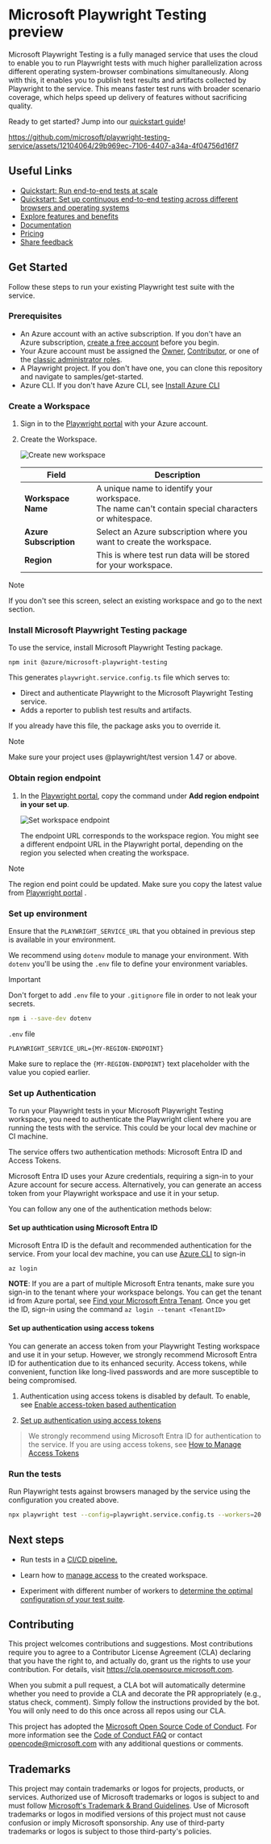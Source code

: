# Microsoft Playwright Testing preview

Microsoft Playwright Testing is a fully managed service that uses the cloud to enable you to run Playwright tests with much higher parallelization across different operating system-browser combinations simultaneously. Along with this, it enables you to publish test results and artifacts collected by Playwright to the service. This means faster test runs with broader scenario coverage, which helps speed up delivery of features without sacrificing quality.  

Ready to get started? Jump into our [quickstart guide](#get-started)!

https://github.com/microsoft/playwright-testing-service/assets/12104064/29b969ec-7106-4407-a34a-4f04756d16f7

## Useful Links
- [Quickstart: Run end-to-end tests at scale](https://aka.ms/mpt/quickstart)
- [Quickstart: Set up continuous end-to-end testing across different browsers and operating systems](https://aka.ms/mpt/ci)
- [Explore features and benefits](https://aka.ms/mpt/about)
- [Documentation](https://aka.ms/mpt/docs) 
- [Pricing](https://aka.ms/mpt/pricing)
- [Share feedback](https://aka.ms/mpt/feedback)

## Get Started
Follow these steps to run your existing Playwright test suite with the service.

### Prerequisites

- An Azure account with an active subscription. If you don't have an Azure subscription, [create a free account](https://aka.ms/mpt/create-azure-subscription) before you begin.
- Your Azure account must be assigned the [Owner](https://learn.microsoft.com/en-us/azure/role-based-access-control/built-in-roles#owner), [Contributor](https://learn.microsoft.com/en-us/azure/role-based-access-control/built-in-roles#contributor), or one of the [classic administrator roles](https://learn.microsoft.com/en-us/azure/role-based-access-control/rbac-and-directory-admin-roles#classic-subscription-administrator-roles).
- A Playwright project. If you don't have one, you can clone this repository and navigate to samples/get-started.
- Azure CLI. If you don't have Azure CLI, see [Install Azure CLI](https://learn.microsoft.com/en-us/cli/azure/install-azure-cli)

### Create a Workspace

1. Sign in to the [Playwright portal](https://aka.ms/mpt/portal) with your Azure account.

1. Create the Workspace.

    ![Create new workspace](https://github.com/microsoft/playwright-testing-service/assets/12104064/d571e86b-9d43-48ac-a2b7-63afb9bb86a8)

    |Field  |Description  |
    |---------|---------|
    |**Workspace Name** | A unique name to identify your workspace.<BR>The name can't contain special characters or whitespace. |
    |**Azure Subscription** | Select an Azure subscription where you want to create the workspace. |
    |**Region** | This is where test run data will be stored for your workspace. |

  > [!NOTE]
  > If you don't see this screen, select an existing workspace and go to the next section.


### Install Microsoft Playwright Testing package 

To use the service, install Microsoft Playwright Testing package. 

```npm
npm init @azure/microsoft-playwright-testing
```
This generates `playwright.service.config.ts` file which serves to:

- Direct and authenticate Playwright to the Microsoft Playwright Testing service.
- Adds a reporter to publish test results and artifacts.

If you already have this file, the package asks you to override it. 

> [!NOTE]
> Make sure your project uses @playwright/test version 1.47 or above.


### Obtain region endpoint

1. In the [Playwright portal](https://aka.ms/mpt/portal), copy the command under **Add region endpoint in your set up**.

    ![Set workspace endpoint](https://github.com/microsoft/playwright-testing-service/assets/12104064/d81ca629-2b23-4d34-8b70-67b6f7061a83)

    The endpoint URL corresponds to the workspace region. You might see a different endpoint URL in the Playwright portal, depending on the region you selected when creating the workspace.

> [!NOTE]
> The region end point could be updated. Make sure you copy the latest value from [Playwright portal](https://aka.ms/mpt/portal) .

### Set up environment

Ensure that the `PLAYWRIGHT_SERVICE_URL` that you obtained in previous step is available in your environment.

We recommend using `dotenv` module to manage your environment. With `dotenv` you'll be using the `.env` file to define your environment variables.

> [!IMPORTANT]
> Don't forget to add `.env` file to your `.gitignore` file in order to not leak your secrets.

```sh
npm i --save-dev dotenv
```

`.env` file
```
PLAYWRIGHT_SERVICE_URL={MY-REGION-ENDPOINT}
```
Make sure to replace the `{MY-REGION-ENDPOINT}` text placeholder with the value you copied earlier.

### Set up Authentication

To run your Playwright tests in your Microsoft Playwright Testing workspace, you need to authenticate the Playwright client where you are running the tests with the service. This could be your local dev machine or CI machine. 

The service offers two authentication methods: Microsoft Entra ID and Access Tokens.

Microsoft Entra ID uses your Azure credentials, requiring a sign-in to your Azure account for secure access. Alternatively, you can generate an access token from your Playwright workspace and use it in your setup.

You can follow any one of the authentication methods below:

#### Set up authtication using Microsoft Entra ID 

Microsoft Entra ID is the default and recommended authentication for the service. From your local dev machine, you can use [Azure CLI](https://learn.microsoft.com/cli/azure/install-azure-cli) to sign-in

```CLI
az login
```

**NOTE**: If you are a part of multiple Microsoft Entra tenants, make sure you sign-in to the tenant where your workspace belongs. You can get the tenant id from Azure portal, see [Find your Microsoft Entra Tenant](https://learn.microsoft.com/azure/azure-portal/get-subscription-tenant-id#find-your-microsoft-entra-tenant). Once you get the ID, sign-in using the command `az login --tenant <TenantID>`

#### Set up authentication using access tokens

You can generate an access token from your Playwright Testing workspace and use it in your setup. However, we strongly recommend Microsoft Entra ID for authentication due to its enhanced security. Access tokens, while convenient, function like long-lived passwords and are more susceptible to being compromised.

1. Authentication using access tokens is disabled by default. To enable, see [Enable access-token based authentication](https://aka.ms/mpt/authentication)

2. [Set up authentication using access tokens](https://aka.ms/mpt/access-token)

> We strongly recommend using Microsoft Entra ID for authentication to the service. If you are using access tokens, see [How to Manage Access Tokens](https://aka.ms/mpt/access-token)

### Run the tests

Run Playwright tests against browsers managed by the service using the configuration you created above.

```sh
npx playwright test --config=playwright.service.config.ts --workers=20
```

## Next steps
- Run tests in a [CI/CD pipeline.](https://aka.ms/mpt/configure-pipeline)

- Learn how to [manage access](https://aka.ms/mpt/manage-access) to the created workspace.

- Experiment with different number of workers to [determine the optimal configuration of your test suite](https://aka.ms/mpt/parallelism).


## Contributing

This project welcomes contributions and suggestions. Most contributions require you to agree to a
Contributor License Agreement (CLA) declaring that you have the right to, and actually do, grant us
the rights to use your contribution. For details, visit https://cla.opensource.microsoft.com.

When you submit a pull request, a CLA bot will automatically determine whether you need to provide
a CLA and decorate the PR appropriately (e.g., status check, comment). Simply follow the instructions
provided by the bot. You will only need to do this once across all repos using our CLA.

This project has adopted the [Microsoft Open Source Code of Conduct](https://opensource.microsoft.com/codeofconduct/).
For more information see the [Code of Conduct FAQ](https://opensource.microsoft.com/codeofconduct/faq/) or
contact [opencode@microsoft.com](mailto:opencode@microsoft.com) with any additional questions or comments.

## Trademarks

This project may contain trademarks or logos for projects, products, or services. Authorized use of Microsoft
trademarks or logos is subject to and must follow
[Microsoft's Trademark & Brand Guidelines](https://www.microsoft.com/en-us/legal/intellectualproperty/trademarks/usage/general).
Use of Microsoft trademarks or logos in modified versions of this project must not cause confusion or imply Microsoft sponsorship.
Any use of third-party trademarks or logos is subject to those third-party's policies.
